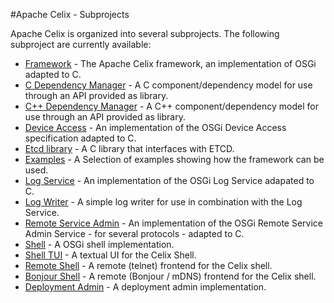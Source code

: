 <!--
Licensed to the Apache Software Foundation (ASF) under one or more
contributor license agreements.  See the NOTICE file distributed with
this work for additional information regarding copyright ownership.
The ASF licenses this file to You under the Apache License, Version 2.0
(the "License"); you may not use this file except in compliance with
the License.  You may obtain a copy of the License at
   
    http://www.apache.org/licenses/LICENSE-2.0

Unless required by applicable law or agreed to in writing, software
distributed under the License is distributed on an "AS IS" BASIS,
WITHOUT WARRANTIES OR CONDITIONS OF ANY KIND, either express or implied.
See the License for the specific language governing permissions and
limitations under the License.
-->

#Apache Celix - Subprojects

Apache Celix is organized into several subprojects. The following subproject are currently available:

* [Framework](../libs/framework) - The Apache Celix framework, an implementation of OSGi adapted to C.
* [C Dependency Manager](../libs/dependency_manager) - A C component/dependency model for use through an API provided as library.
* [C++ Dependency Manager](../libs/dependency_manager_cxx) - A C++ component/dependency model for use through an API provided as library.
* [Device Access](../bundles/device_access) - An implementation of the OSGi Device Access specification adapted to C.
* [Etcd library](../libs/etcdlib) - A C library that interfaces with ETCD.
* [Examples](../examples) - A Selection of examples showing how the framework can be used.
* [Log Service](../bundles/log_service) - An implementation of the OSGi Log Service adapated to C.
* [Log Writer](../bundles/log_writer) - A simple log writer for use in combination with the Log Service.
* [Remote Service Admin](../bundles/remote_services) - An implementation of the OSGi Remote Service Admin Service - for several protocols - adapted to C.
* [Shell](../bundles/shell/shell) - A OSGi shell implementation.
* [Shell TUI](../bundles/shell/shell_tui) - A textual UI for the Celix Shell.
* [Remote Shell](../bundles/shell/remote_shell) - A remote (telnet) frontend for the Celix shell.
* [Bonjour Shell](../bundles/shell/shell_bonjour) - A remote (Bonjour / mDNS) frontend for the Celix shell.
* [Deployment Admin](../bundles/deployment_admin) - A deployment admin implementation.

